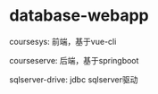 # database-webapp
 
coursesys: 前端，基于vue-cli

courseserve: 后端，基于springboot

sqlserver-drive: jdbc sqlserver驱动
